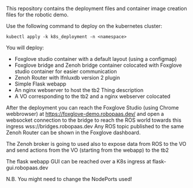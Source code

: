 This repository contains the deployment files and container image creation files for the robotic demo.


Use the following command to deploy on the kubernetes cluster:

``
kubectl apply -k k8s_deployment -n <namespace>
``

You will deploy:

- Foxglove studio container with a default layout (using a configmap)
- Foxglove bridge and Zenoh bridge container colocated with Foxglove studio container for easier communication
- Zenoh Router with Ifnluxdb version 2 plugin
- Simple Flask webapp
- An nginx webserver to host the tb2 Thing description
- A VO corresponding to the tb2 and a nginx webserver colocated

After the deployment you can reach the Foxglove Studio (using Chrome webbrowser) at https://foxglove-demo.robopaas.dev/ and open a websocket connection to the bridge to reach the ROS world towards this ingress wss://bridges.robopaas.dev 
Any ROS topic published to the same Zenoh Router can be shown in the Foxglove dashboard.

The Zenoh broker is going to used also to expose data from ROS to the VO and send actions from the VO (starting from the webapp) to the tb2

The flask webapp GUI can be reached over a K8s ingress at flask-gui.robopaas.dev

N.B. You might need to change the NodePorts used!

